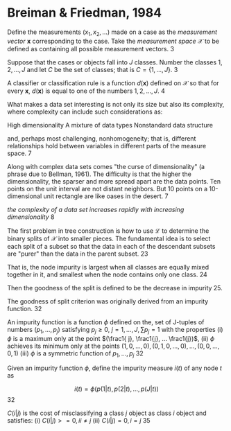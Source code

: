 # Breiman & Friedman, 1984

Define the measurements $(x_1, x_2, ...)$ made on a case as the _measurement vector_ $\mathbf{x}$ corresponding to the case. Take the _measurement space_ $\mathcal{X}$ to be defined as containing all possible measurement vectors. 3

Suppose that the cases or objects fall into $J$ classes. Number the classes $1, 2, ..., J$ and let $C$ be the set of classes; that is $C = \{1, ..., J\}$. 3

A classifier or classification rule is a function $d(\mathbf{x})$ defined on $\mathcal{X}$ so that for every $\mathbf{x}$, $d(\mathbf{x})$ is equal to one of the numbers $1, 2, ..., J$. 4

What makes  a data set interesting is not only its size but also its complexity, where complexity can include such considerations as:

High dimensionality
A mixture of data types
Nonstandard data structure

and, perhaps most challenging, nonhomogeneity; that is, different relationships hold between variables in different parts of the measure space. 7

Along with complex data sets comes "the curse of dimensionality" (a phrase due to Bellman, 1961). The difficulty is that the higher the dimensionality, the sparser and more spread apart are the data points. Ten points on the unit interval are not distant neighbors. But 10 points on a 10-dimensional unit rectangle are like oases in the desert. 7

_the complexity of a data set increases rapidly with increasing dimensionality_ 8

The first problem in tree construction is how to use $\mathcal{L}$ to determine the binary splits of $\mathcal{X}$ into smaller pieces. The fundamental idea is to select each split of a subset so that the data in each of the descendant subsets are "purer" than the data in the parent subset. 23

That is, the node impurity is largest when all classes are equally mixed together in it, and smallest when the node contains only one class. 24

Then the goodness of the split is defined to be the decrease in impurity 25.

The goodness of split criterion was originally derived from an impurity function. 32

An impurity function is a function $\phi$ defined on the,  set of J-tuples of numbers $(p_1, ..., p_j)$ satisfying $p_j \geq 0$, $j=1, ..., J,  \sum{p_j} = 1$ with the properties
(i) $\phi$ is a maximum only at the point $(\frac1{ j}, \frac1{j}, ... \frac1{j})$,
(ii) $\phi$ achieves its minimum only at the points $(1,0, ..., 0), (0,1,0, ..., 0), ..., (0, 0, ..., 0, 1)$
(iii) $\phi$ is a symmetric function of $p_1, ..., p_j$
32 

Given an impurity function $\phi$, define the impurity measure $i(t)$ of any node $t$ as

$$i(t) = \phi(p(1|t), p(2|t), ..., p(J|t))$$ 
32

$C(i|j)$ is the cost of misclassifying a class $j$ object as class $i$ object and satisfies:
(i) $C(i|j) >= 0, i i \neq j$
(ii) $C(i|j) = 0, i = j$  35